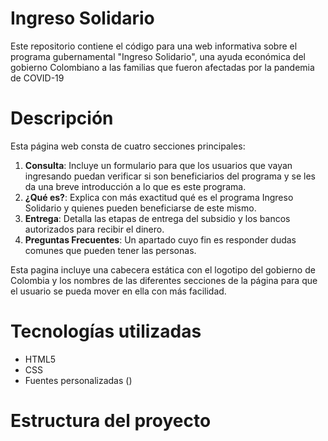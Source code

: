 # Ingreso Solidario
Este repositorio contiene el código para una web informativa sobre el programa gubernamental "Ingreso Solidario", una ayuda económica del gobierno Colombiano a las familias que fueron afectadas por la pandemia de COVID-19

# Descripción 
Esta página web consta de cuatro secciones principales:

1. **Consulta**: Incluye un formulario para que los usuarios que vayan ingresando puedan verificar si son beneficiarios del programa y se les da una breve introducción a lo que es este programa.
2. **¿Qué es?**: Explica con más exactitud qué es el programa Ingreso Solidario y quienes pueden beneficiarse de este mismo.
3. **Entrega**: Detalla las etapas de entrega del subsidio y los bancos autorizados para recibir el dinero.
4. **Preguntas Frecuentes**: Un apartado cuyo fin es responder dudas comunes que pueden tener las personas.

Esta pagina incluye una cabecera estática con el logotipo del gobierno de Colombia y los nombres de las diferentes secciones de la página para que el usuario se pueda mover en ella con más facilidad.

# Tecnologías utilizadas

- HTML5
- CSS
- Fuentes personalizadas ()

# Estructura del proyecto
